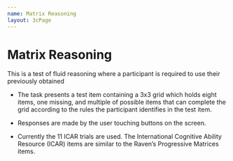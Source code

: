 ```yaml
---
name: Matrix Reasoning
layout: 3cPage
---
```

# Matrix Reasoning


This is a test of fluid reasoning where a participant is required to use their previously obtained 
    
- The task presents a test item containing a 3x3 grid which holds eight items, one missing, and multiple of possible items that can complete the grid according to the rules the participant identifies in the test item.
    
- Responses are made by the user touching buttons on the screen.
    
- Currently the 11 ICAR trials are used. The International Cognitive Ability Resource (ICAR) items are similar to the Raven’s Progressive Matrices items.


